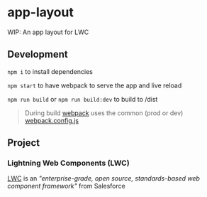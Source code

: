 # app-layout

WIP: An app layout for LWC

## Development

`npm i` to install dependencies

`npm start` to have webpack to serve the app and live reload

`npm run build` or `npm run build:dev` to build to /dist

> During build [webpack](https://webpack.js.org/) uses the common (prod or dev) [webpack.config.js](./webpack.config.js)

## Project

### Lightning Web Components (LWC)

[LWC](https://lwc.dev) is an _"enterprise-grade, open source, standards-based web component framework"_ from Salesforce
